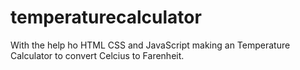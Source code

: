 # temperaturecalculator
With the help ho HTML CSS and JavaScript making an Temperature Calculator to convert Celcius to Farenheit.
